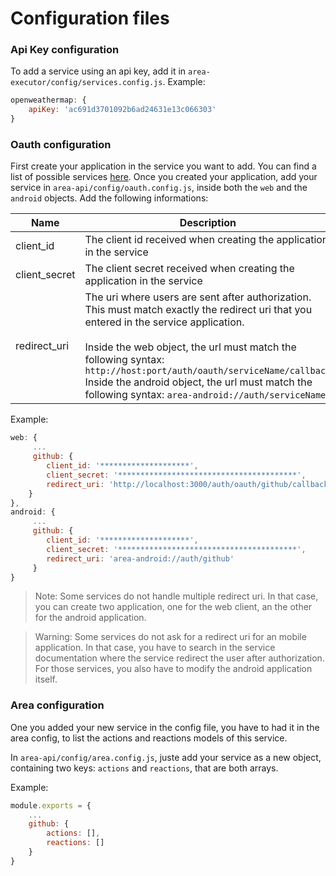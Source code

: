 # Configuration files

### Api Key configuration

To add a service using an api key, add it in `area-executor/config/services.config.js`.
Example:
```javascript
openweathermap: {
    apiKey: 'ac691d3701092b6ad24631e13c066303'
}
```

### Oauth configuration

First create your application in the service you want to add.
You can find a list of possible services [here](https://en.wikipedia.org/wiki/List_of_OAuth_providers).
Once you created your application, add your service in `area-api/config/oauth.config.js`, inside both the `web` and the `android` objects.
Add the following informations:

Name | Description
--- | ---
client_id     | The client id received when creating the application in the service
client_secret | The client secret received when creating the application in the service
redirect_uri  | The uri where users are sent after authorization. This must match exactly the redirect uri that you entered in the service application. <br><br>Inside the web object, the url must match the following syntax: `http://host:port/auth/oauth/serviceName/callback`<br>Inside the android object, the url must match the following syntax: `area-android://auth/serviceName`

Example:
```javascript
web: {
     ...
     github: {
        client_id: '********************',
        client_secret: '****************************************',
        redirect_uri: 'http://localhost:3000/auth/oauth/github/callback'
    }
},
android: {
     ...
     github: {
        client_id: '********************',
        client_secret: '****************************************',
        redirect_uri: 'area-android://auth/github'
     }
}
```
> Note: Some services do not handle multiple redirect uri. In that case, you can create two application, one for the web client, an the other for the android application.

> Warning: Some services do not ask for a redirect uri for an mobile application. In that case, you have to search in the service documentation where the service redirect the user after authorization. For those services, you also have to modify the android application itself.

### Area configuration

One you added your new service in the config file, you have to had it in the area config, to list the actions and reactions models of this service.

In `area-api/config/area.config.js`, juste add your service as a new object, containing two keys: `actions` and `reactions`, that are both arrays.

Example:
```javascript
module.exports = {
    ...
    github: {
        actions: [],
        reactions: []
    }
}
```
